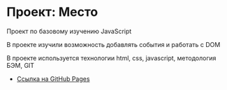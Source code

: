 # Проект: Место

Проект по базовому изучению JavaScript

В проекте изучили возможность добавлять события и работать с DOM

В проекте используется технологии html, css, javascript, методология БЭМ, GIT

- [Ссылка на GitHub Pages](https://www.figma.com/file/2cn9N9jSkmxD84oJik7xL7/JavaScript.-Sprint-4?node-id=0%3A1)
